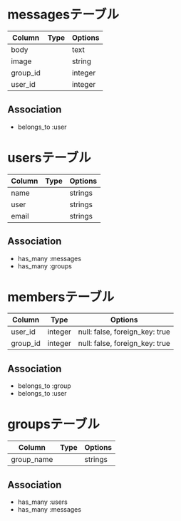 # messagesテーブル

|Column|Type|Options|
|------|----|-------|
|body||text|||
|image||string|||
|group_id||integer||null: false|
|user_id||integer||null: false|

## Association
- belongs_to :user


# usersテーブル

|Column|Type|Options|
|------|----|-------|
|name||strings||null: false|
|user||strings||unique: true|
|email||strings||unique: true|

## Association
- has_many :messages
- has_many :groups


# membersテーブル

|Column|Type|Options|
|------|----|-------|
|user_id|integer|null: false, foreign_key: true|
|group_id|integer|null: false, foreign_key: true|

## Association
- belongs_to :group
- belongs_to :user


# groupsテーブル

|Column|Type|Options|
|------|----|-------|
|group_name||strings||null: false|

## Association
- has_many :users
- has_many :messages



